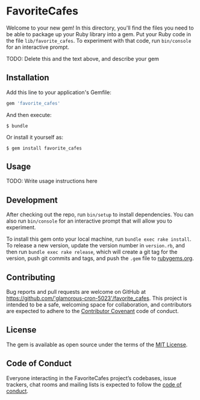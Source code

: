 # FavoriteCafes

Welcome to your new gem! In this directory, you'll find the files you need to be able to package up your Ruby library into a gem. Put your Ruby code in the file `lib/favorite_cafes`. To experiment with that code, run `bin/console` for an interactive prompt.

TODO: Delete this and the text above, and describe your gem

## Installation

Add this line to your application's Gemfile:

```ruby
gem 'favorite_cafes'
```

And then execute:

    $ bundle

Or install it yourself as:

    $ gem install favorite_cafes

## Usage

TODO: Write usage instructions here

## Development

After checking out the repo, run `bin/setup` to install dependencies. You can also run `bin/console` for an interactive prompt that will allow you to experiment.

To install this gem onto your local machine, run `bundle exec rake install`. To release a new version, update the version number in `version.rb`, and then run `bundle exec rake release`, which will create a git tag for the version, push git commits and tags, and push the `.gem` file to [rubygems.org](https://rubygems.org).

## Contributing

Bug reports and pull requests are welcome on GitHub at https://github.com/'glamorous-cron-5023'/favorite_cafes. This project is intended to be a safe, welcoming space for collaboration, and contributors are expected to adhere to the [Contributor Covenant](http://contributor-covenant.org) code of conduct.

## License

The gem is available as open source under the terms of the [MIT License](https://opensource.org/licenses/MIT).

## Code of Conduct

Everyone interacting in the FavoriteCafes project’s codebases, issue trackers, chat rooms and mailing lists is expected to follow the [code of conduct](https://github.com/'glamorous-cron-5023'/favorite_cafes/blob/master/CODE_OF_CONDUCT.md).
